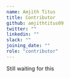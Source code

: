 ```yaml
---
name: Amjith Titus
title: Contributor
github: amjithtitus09
twitter: ""
linkedin: ""
slack: ""
joining_date: ""
role: "contributor"
---
```


Still waiting for this
